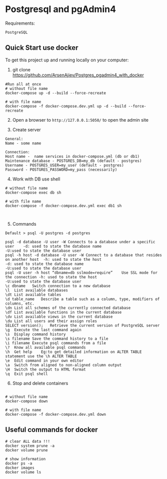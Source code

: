 # Postgresql and pgAdmin4

Requirements:

    PostgreSQL


## Quick Start use docker

To get this project up and running locally on your computer:
1. git clone https://github.com/ArsenAjiev/Postgres_pgadmin4_with_docker

```shell
#Run all at once
# without file name
docker-compose up -d --build --force-recreate

# with file name
docker-compose -f docker-compose.dev.yml up -d --build --force-recreate 

```

2. Open a browser to `http://127.0.0.1:5050/` to open the admin site

3. Create server
```text
General:
Name - some name

Connection:
Host name -  name services in docker-compose.yml (db or db1)
Maintenance database - POSTGRES_DB=my_db (default - postgres)
Username - POSTGRES_USER=my_user (default - postgres)
Password - POSTGRES_PASSWORD=my_pass (necessarily)

```

4. Work with DB use shell

```text
# without file name
docker-compose exec db sh

# with file name
docker-compose -f docker-compose.dev.yml exec db1 sh



```

5. Commands
```text
Default > psql -U postgres -d postgres

psql -d database -U user -W	Connects to a database under a specific user	-d: used to state the database name 
-U:used to state the database user
psql -h host -d database -U user -W	Connect to a database that resides on another host	-h: used to state the host 
-d: used to state the database name 
-U:used to state the database user
psql -U user -h host “dbname=db sslmode=require”	Use SSL mode for the connection	-h: used to state the host 
-U:used to state the database user
\c dbname	Switch connection to a new database	 
\l	List available databases	 
\dt	List available tables	 
\d table_name	Describe a table such as a column, type, modifiers of columns, etc.	 
\dn	List all schemes of the currently connected database	 
\df	List available functions in the current database	 
\dv	List available views in the current database	 
\du	List all users and their assign roles	 
SELECT version();	Retrieve the current version of PostgreSQL server	 
\g	Execute the last command again	 
\s	Display command history	 
\s filename	Save the command history to a file	 
\i filename	Execute psql commands from a file	 
\?	Know all available psql commands	 
\h	Get help	Eg:to get detailed information on ALTER TABLE statement use the \h ALTER TABLE
\e	Edit command in your own editor	 
\a	Switch from aligned to non-aligned column output	 
\H	Switch the output to HTML format	 
\q	Exit psql shell	 

```
6. Stop and delete containers 
```shell

# without file name
docker-compose down

# with file name
docker-compose -f docker-compose.dev.yml down

```



## Useful commands for docker 
```shell
# clear ALL data !!! 
docker system prune -a
docker volume prune

```
```shell
# show information 
docker ps -a
docker images
docker volume ls

```


